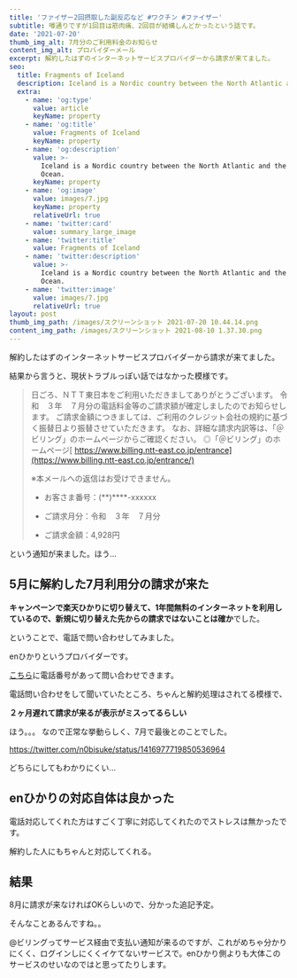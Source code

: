 ```yaml
---
title: 'ファイザー2回摂取した副反応など #ワクチン #ファイザー'
subtitle: 噂通りですが1回目は筋肉痛、2回目が結構しんどかったという話です。
date: '2021-07-20'
thumb_img_alt: 7月分のご利用料金のお知らせ
content_img_alt: プロバイダーメール
excerpt: 解約したはずのインターネットサービスプロバイダーから請求が来てました。
seo:
  title: Fragments of Iceland
  description: Iceland is a Nordic country between the North Atlantic and the Arctic Ocean.
  extra:
    - name: 'og:type'
      value: article
      keyName: property
    - name: 'og:title'
      value: Fragments of Iceland
      keyName: property
    - name: 'og:description'
      value: >-
        Iceland is a Nordic country between the North Atlantic and the Arctic
        Ocean.
      keyName: property
    - name: 'og:image'
      value: images/7.jpg
      keyName: property
      relativeUrl: true
    - name: 'twitter:card'
      value: summary_large_image
    - name: 'twitter:title'
      value: Fragments of Iceland
    - name: 'twitter:description'
      value: >-
        Iceland is a Nordic country between the North Atlantic and the Arctic
        Ocean.
    - name: 'twitter:image'
      value: images/7.jpg
      relativeUrl: true
layout: post
thumb_img_path: /images/スクリーンショット 2021-07-20 10.44.14.png
content_img_path: /images/スクリーンショット 2021-08-10 1.37.30.png
---
```

解約したはずのインターネットサービスプロバイダーから請求が来てました。

結果から言うと、現状トラブルっぽい話ではなかった模様です。

> 日ごろ、ＮＴＴ東日本をご利用いただきましてありがとうございます。
> 令和　３年　７月分の電話料金等のご請求額が確定しましたのでお知らせします。
> ご請求金額につきましては、ご利用のクレジット会社の規約に基づく振替日より振替させていただきます。
> なお、詳細な請求内訳等は、「＠ビリング」のホームページからご確認ください。
> ◎「＠ビリング」のホームページ[
> https://www.billing.ntt-east.co.jp/entrance](https://www.billing.ntt-east.co.jp/entrance/)
>
> ※本メールへの返信はお受けできません。
>
> *   お客さま番号：(\*\*)\*\*\*\*-xxxxxx
>
> *   ご請求月分：令和　３年　７月分
>
> *   ご請求金額：4,928円

という通知が来ました。ほう...

## 5月に解約した7月利用分の請求が来た

**キャンペーンで楽天ひかりに切り替えて、1年間無料のインターネットを利用しているので、新規に切り替えた先からの請求ではないことは確か**でした。

ということで、電話で問い合わせしてみました。

enひかりというプロバイダーです。

[こちら](https://enhikari.jp/lifesupport.html)に電話番号があって問い合わせできます。

電話問い合わせをして聞いていたところ、ちゃんと解約処理はされてる模様で、

**２ヶ月遅れて請求が来るが表示がミスってるらしい**

ほう。。。 なので正常な挙動らしく、7月で最後とのことでした。

https://twitter.com/n0bisuke/status/1416977719850536964

どちらにしてもわかりにくい...

## enひかりの対応自体は良かった

電話対応してくれた方はすごく丁寧に対応してくれたのでストレスは無かったです。

解約した人にもちゃんと対応してくれる。

## 結果

8月に請求が来なければOKらしいので、分かった追記予定。

そんなことあるんですね。。

@ビリングってサービス経由で支払い通知が来るのですが、これがめちゃ分かりにくく、ログインしにくくイケてないサービスで。enひかり側よりも大体このサービスのせいなのではと思ってたりします。
